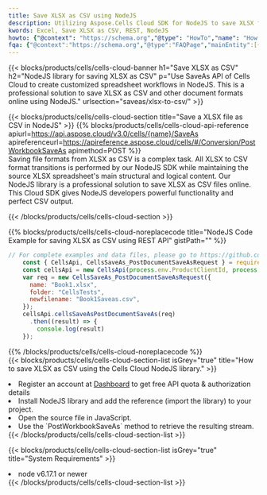 ```yaml
---
title: Save XLSX as CSV using NodeJS 
description: Utilizing Aspose.Cells Cloud SDK for NodeJS to save XLSX format file as CSV format file. 
kwords: Excel, Save XLSX as CSV, REST, NodeJS
howto: {"@context": "https://schema.org","@type": "HowTo","name": "How to save XLSX as CSV using the Cells Cloud NodeJS library.","description": "How to save XLSX as CSV using the Cells Cloud NodeJS library.","image": {"@type": "ImageObject"},"url": "/nodejs/saveas/xlsx-to-csv/","step": [{ "@type": "HowToStep","name": "How to save XLSX as CSV using the Cells Cloud NodeJS library. step 1", "image": {"@type": "ImageObject",},"url": "/nodejs/saveas/xlsx-to-csv/","text": "Register an account at <a href='https://dashboard.aspose.cloud/'>Dashboard</a> to get free API quota & authorization details",},{ "@type": "HowToStep","name": "How to save XLSX as CSV using the Cells Cloud NodeJS library. step 1", "image": {"@type": "ImageObject",},"url": "/nodejs/saveas/xlsx-to-csv/","text": "Install NodeJS library and add the reference (import the library) to your project.",},{ "@type": "HowToStep","name": "How to save XLSX as CSV using the Cells Cloud NodeJS library. step 1", "image": {"@type": "ImageObject",},"url": "/nodejs/saveas/xlsx-to-csv/","text": "Open the source file in JavaScript.",},{ "@type": "HowToStep","name": "How to save XLSX as CSV using the Cells Cloud NodeJS library. step 1", "image": {"@type": "ImageObject",},"url": "/nodejs/saveas/xlsx-to-csv/","text": "Use the `PostWorkbookSaveAs` method to retrieve the resulting stream.",}, ],"supply": {"@type": "HowToSupply","name": "document"},"tool": [{"@type": "HowToTool","name": "Visual Studio, Visual Studio Code, WebStorm"},{"@type": "HowToTool","name": "Aspose Cells"}],"totalTime": "PT6M"}
fqa: {"@context":"https://schema.org","@type":"FAQPage","mainEntity":[{"@type":"Question","name":"Why save file as other formats file in C# using REST API?","acceptedAnswer":{"@type":"Answer","text":"Documents are encoded in many ways, and some files may be incompatible with the software you use. To open and read such files, just save them as appropriate file formats.<br/><ol><li>Install .NET SDK and add the reference (import the library) to your project.</li><li>Open the source file in C# using REST API.</li><li>Call the PostWorkbookSaveAsRequest() method, passing an output filename with required extension.</li><li>Get the result of save as a separate file.</li></ol>"}},{"@type":"Question","name":"What file formats can I save as with your C# library?","acceptedAnswer":{"@type":"Answer","text":"We support a variety of file formats for conversion using .NET library, including XLSX, Excel, xls , PDF, CSV, HTML, Markdown, XML, PNG, JPG, TIFF, Json, TXT and many more."}},{"@type":"Question","name":"What is the maximum allowed file size for conversion using this .NET library?","acceptedAnswer":{"@type":"Answer","text":"There are no file size limits for format conversions using .NET library."}}]}
---
```



{{< blocks/products/cells/cells-cloud-banner h1="Save XLSX as CSV" h2="NodeJS library for saving XLSX as CSV" p="Use SaveAs API of Cells Cloud to create customized spreadsheet workflows in NodeJS. This is a professional solution to save XLSX as CSV and other document formats online using NodeJS." urlsection="saveas/xlsx-to-csv/" >}}

{{< blocks/products/cells/cells-cloud-section  title="Save a XLSX file as CSV in NodeJS" >}}
{{% blocks/products/cells/cells-cloud-api-reference  apiurl=https://api.aspose.cloud/v3.0/cells/{name}/SaveAs  apireferenceurl=https://apireference.aspose.cloud/cells/#/Conversion/PostWorkbookSaveAs  apimethod=POST %}}
<br/>
Saving file formats from XLSX as CSV is a complex task. All XLSX to CSV format transitions is performed by our NodeJS SDK while maintaining the source XLSX spreadsheet's main structural and logical content. Our NodeJS library is a professional solution to save XLSX as CSV files online. This Cloud SDK gives NodeJS developers powerful functionality and perfect CSV output.

{{< /blocks/products/cells/cells-cloud-section >}}

{{% blocks/products/cells/cells-cloud-noreplacecode title="NodeJS Code Example for saving XLSX as CSV using REST API" gistPath="" %}}
  
```js
// For complete examples and data files, please go to https://github.com/aspose-cells-cloud/aspose-cells-cloud-node/
    const { CellsApi, CellsSaveAs_PostDocumentSaveAsRequest } = require("asposecellscloud");
    const cellsApi = new CellsApi(process.env.ProductClientId, process.env.ProductClientSecret);
    var req = new CellsSaveAs_PostDocumentSaveAsRequest({
      name: "Book1.xlsx",
      folder: "CellsTests",
      newfilename: "Book1Saveas.csv",
    });
    cellsApi.cellsSaveAsPostDocumentSaveAs(req)
      .then((result) => {
        console.log(result)
    });
```
  
{{% /blocks/products/cells/cells-cloud-noreplacecode  %}}
<br/>
{{< blocks/products/cells/cells-cloud-section-list isGrey="true"  title="How to save XLSX as CSV using the Cells Cloud NodeJS library." >}}
<li>Register an account at <a href="https://dashboard.aspose.cloud/">Dashboard</a> to get free API quota & authorization details</li>
<li>Install NodeJS library and add the reference (import the library) to your project.</li>
<li>Open the source file in JavaScript.</li>
<li>Use the `PostWorkbookSaveAs` method to retrieve the resulting stream.</li>
{{< /blocks/products/cells/cells-cloud-section-list >}}

{{< blocks/products/cells/cells-cloud-section-list isGrey="true"  title="System Requirements" >}}
<li>node v6.17.1 or newer</li>
{{< /blocks/products/cells/cells-cloud-section-list >}}
